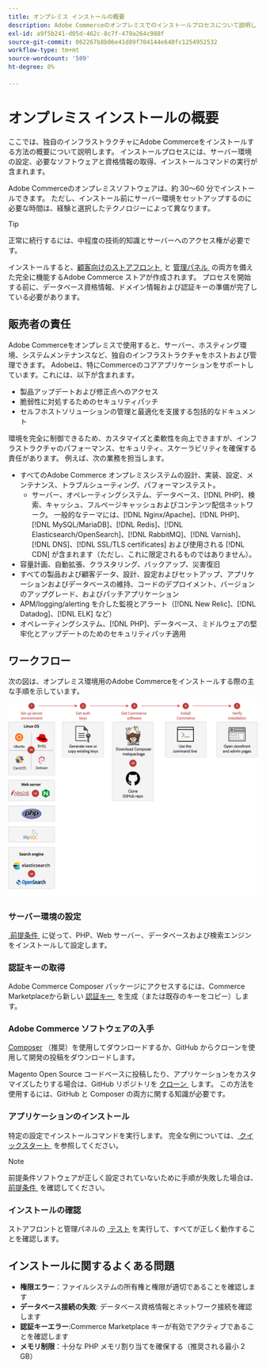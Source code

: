 ```yaml
---
title: オンプレミス インストールの概要
description: Adobe Commerceのオンプレミスでのインストールプロセスについて説明します。 サーバー要件、設定手順、導入のベストプラクティスについて説明します。
exl-id: a9f5b241-d05d-462c-8c7f-479a264c988f
source-git-commit: 062267b8b06e41d89f704144e640fc1254952532
workflow-type: tm+mt
source-wordcount: '509'
ht-degree: 0%

---
```



# オンプレミス インストールの概要

ここでは、独自のインフラストラクチャにAdobe Commerceをインストールする方法の概要について説明します。 インストールプロセスには、サーバー環境の設定、必要なソフトウェアと資格情報の取得、インストールコマンドの実行が含まれます。

Adobe Commerceのオンプレミスソフトウェアは、約 30～60 分でインストールできます。 ただし、インストール前にサーバー環境をセットアップするのに必要な時間は、経験と選択したテクノロジーによって異なります。

>[!TIP]
>
>正常に続行するには、中程度の技術的知識とサーバーへのアクセス権が必要です。

インストールすると、[&#x200B; 顧客向けのストアフロント &#x200B;](https://experienceleague.adobe.com/ja/docs/commerce-admin/start/storefront/storefront) と [&#x200B; 管理パネル &#x200B;](https://experienceleague.adobe.com/ja/docs/commerce-admin/start/admin/admin) の両方を備えた完全に機能するAdobe Commerce ストアが作成されます。 プロセスを開始する前に、データベース資格情報、ドメイン情報および認証キーの準備が完了している必要があります。

## 販売者の責任

Adobe Commerceをオンプレミスで使用すると、サーバー、ホスティング環境、システムメンテナンスなど、独自のインフラストラクチャをホストおよび管理できます。 Adobeは、特にCommerceのコアアプリケーションをサポートしています。これには、以下が含まれます。

- 製品アップデートおよび修正点へのアクセス
- 脆弱性に対処するためのセキュリティパッチ
- セルフホストソリューションの管理と最適化を支援する包括的なドキュメント

環境を完全に制御できるため、カスタマイズと柔軟性を向上できますが、インフラストラクチャのパフォーマンス、セキュリティ、スケーラビリティを確保する責任があります。 例えば、次の業務を担当します。

- すべてのAdobe Commerce オンプレミスシステムの設計、実装、設定、メンテナンス、トラブルシューティング、パフォーマンステスト。
   - サーバー、オペレーティングシステム、データベース、[!DNL PHP]、検索、キャッシュ、フルページキャッシュおよびコンテンツ配信ネットワーク。 一般的なテーマには、[!DNL Nginx/Apache]、[!DNL PHP]、[!DNL MySQL/MariaDB]、[!DNL Redis]、[!DNL Elasticsearch/OpenSearch]、[!DNL RabbitMQ]、[!DNL Varnish]、[!DNL DNS]、[!DNL SSL/TLS certificates] および使用される [!DNL CDN] が含まれます（ただし、これに限定されるものではありません）。
- 容量計画、自動拡張、クラスタリング、バックアップ、災害復旧
- すべての製品および顧客データ、設計、設定およびセットアップ、アプリケーションおよびデータベースの維持、コードのデプロイメント、バージョンのアップグレード、およびパッチアプリケーション
- APM/logging/alerting を介した監視とアラート（[!DNL New Relic]、[!DNL Datadog]、[!DNL ELK] など）
- オペレーティングシステム、[!DNL PHP]、データベース、ミドルウェアの堅牢化とアップデートのためのセキュリティパッチ適用

## ワークフロー

次の図は、オンプレミス環境用のAdobe Commerceをインストールする際の主な手順を示しています。

![&#x200B; インストールの仕組み &#x200B;](../assets/installation/on-premises-install.drawio.svg)

### サーバー環境の設定

[&#x200B; 前提条件 &#x200B;](prerequisites/overview.md) に従って、PHP、Web サーバー、データベースおよび検索エンジンをインストールして設定します。

### 認証キーの取得

Adobe Commerce Composer パッケージにアクセスするには、Commerce Marketplaceから新しい [&#x200B; 認証キー &#x200B;](prerequisites/authentication-keys.md) を生成（または既存のキーをコピー）します。

### Adobe Commerce ソフトウェアの入手

[Composer](prerequisites/commerce.md) （推奨）を使用してダウンロードするか、GitHub からクローンを使用して開発の投稿をダウンロードします。

Magento Open Source コードベースに投稿したり、アプリケーションをカスタマイズしたりする場合は、GitHub リポジトリを [&#x200B; クローン &#x200B;](https://developer.adobe.com/commerce/contributor/guides/install/clone-repository/) します。 この方法を使用するには、GitHub と Composer の両方に関する知識が必要です。

### アプリケーションのインストール

特定の設定でインストールコマンドを実行します。 完全な例については、[&#x200B; クイックスタート &#x200B;](composer.md) を参照してください。

>[!NOTE]
>
>前提条件ソフトウェアが正しく設定されていないために手順が失敗した場合は、[&#x200B; 前提条件 &#x200B;](prerequisites/overview.md) を確認してください。

### インストールの確認

ストアフロントと管理パネルの [&#x200B; テスト &#x200B;](next-steps/verify.md) を実行して、すべてが正しく動作することを確認します。

## インストールに関するよくある問題

- **権限エラー**：ファイルシステムの所有権と権限が適切であることを確認します
- **データベース接続の失敗**: データベース資格情報とネットワーク接続を確認します
- **認証キーエラー**:Commerce Marketplace キーが有効でアクティブであることを確認します
- **メモリ制限**：十分な PHP メモリ割り当てを確保する（推奨される最小 2 GB）
